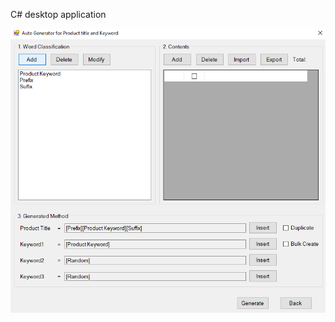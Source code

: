 C# desktop application

![screenshot](https://github.com/softdev1012/CombCSV/blob/main/screenshot.png)
